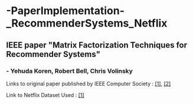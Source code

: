 # -PaperImplementation-_RecommenderSystems_Netflix
## IEEE paper **"Matrix Factorization Techniques for Recommender Systems"** 
### - Yehuda Koren, Robert Bell, Chris Volinsky   

Links to original paper published by IEEE Computer Society : [[1]](https://ieeexplore.ieee.org/document/5197422), [[2]](https://datajobs.com/data-science-repo/Recommender-Systems-[Netflix].pdf) 

Link to Netflix Dataset Used : [[1]](https://www.kaggle.com/netflix-inc/netflix-prize-data)